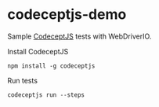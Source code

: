# codeceptjs-demo

Sample [CodeceptJS](https://github.com/codeception/codeceptjs) tests with WebDriverIO.

Install CodeceptJS

```
npm install -g codeceptjs
```

Run tests

```
codeceptjs run --steps
```
